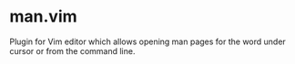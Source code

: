 # man.vim
Plugin for Vim editor which allows opening man pages for the word under cursor or from the command line.
